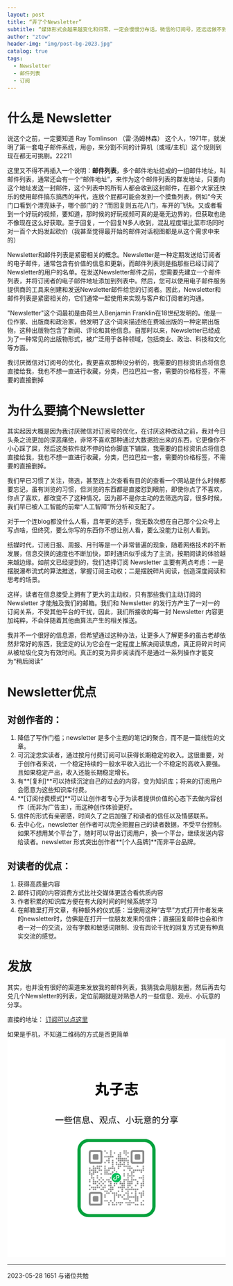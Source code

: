 ```yaml
---
layout: post
title: “弄了个Newsletter”
subtitle: “媒体形式会越来越变化和归零，一定会慢慢分布话，微信的订阅号，还远远做不到。”
author: "ztow"
header-img: "img/post-bg-2023.jpg"
catalog: true
tags:
  - Newsletter
  - 邮件列表
  - 订阅
---
```


# 什么是 Newsletter
说这个之前，一定要知道 Ray Tomlinson （雷·汤姆林森） 这个人，1971年，就发明了第一套电子邮件系统，用@，来分割不同的计算机（或域/主机）这个规则到现在都无可挑剔。22211

这里又不得不再插入一个说明：**邮件列表**，多个邮件地址组成的一组邮件地址，叫邮件列表，通常还会有一个“邮件地址”，来作为这个邮件列表的群发地址，只要向这个地址发送一封邮件，这个列表中的所有人都会收到这封邮件，在那个大家还快乐的使用邮件搞东搞西的年代，连放个屁都可能会发到一个摸鱼列表，例如“今天门口看到个漂亮妹子，哪个部门的？”而回复则五花八门，车开的飞快。又或者看到一个好玩的视频，要知道，那时候的好玩视频可真的是毫无边界的，但获取也绝不像现在这么好获取。至于回复，一个回复N多人收到，混乱程度堪比菜市场同时对一百个大妈发起砍价（我甚至觉得最开始的邮件对话视图都是从这个需求中来的）

Newsletter和邮件列表是紧密相关的概念。Newsletter是一种定期发送给订阅者的电子邮件，通常包含有价值的信息和更新。而邮件列表则是指那些已经订阅了Newsletter的用户的名单。在发送Newsletter邮件之前，您需要先建立一个邮件列表，并将订阅者的电子邮件地址添加到列表中。然后，您可以使用电子邮件服务提供商的工具来创建和发送Newsletter邮件给您的订阅者。因此，Newsletter和邮件列表是紧密相关的，它们通常一起使用来实现与客户和订阅者的沟通。

"Newsletter"这个词最初是由荷兰人Benjamin Franklin在18世纪发明的。他是一位作家、出版商和政治家，他发明了这个词来描述他在费城出版的一种定期出版物，这种出版物包含了新闻、评论和其他信息。自那时以来，Newsletter已经成为了一种常见的出版物形式，被广泛用于各种领域，包括商业、政治、科技和文化等方面。


我讨厌微信对订阅号的优化，我更喜欢那种没分析的，我需要的目标资讯点将信息直接给我，我也不想一直进行收藏，分类，巴拉巴拉一套，需要的价格标签，不需要的直接删掉


# 为什么要搞个Newsletter

其实起因大概是因为我讨厌微信对订阅号的优化，在讨厌这种改动之前，我对今日头条之流更加的深恶痛绝，非常不喜欢那种通过大数据捡出来的东西，它更像你不小心踩了屎，然后这类软件就不停的给你脚底下铺屎，我需要的目标资讯点将信息直接给我，我也不想一直进行收藏，分类，巴拉巴拉一套，需要的价格标签，不需要的直接删掉。

我们早已习惯了关注，筛选，甚至连上次查看有目的的查看一个网站是什么时候都要忘记，虽有浏览的习惯，但浏览的东西都是直接怼到眼前，即使你点了不喜欢，你点了喜欢，都改变不了这种情况，因为那不是你主动的去筛选内容，很多时候，我们早已被人工智能的前辈“人工智障”所分析和支配了。

对于一个连blog都没什么人看，且年更的选手，我无数次想在自己那个公众号上写点啥，但终究，要么你写的东西你不想让别人看，要么没能力让别人看到。

纸媒时代，订阅日报、周报、月刊等是一个非常普遍的现象，随着网络技术的不断发展，信息交换的速度也不断加快，即时通讯似乎成为了主流，按期阅读的体验越来越边缘。如前文已经提到的，我们选择订阅 Newsletter 主要有两点考虑：一是摆脱瀑布流式的算法推送，掌握订阅主动权；二是摆脱碎片阅读，创造深度阅读和思考的场景。

这样，读者在信息接受上拥有了更大的主动权，只有那些我们主动订阅的 Newsletter 才能触及我们的邮箱。我们和 Newsletter 的发行方产生了一对一的订阅关系，不受其他平台的干扰，因此，我们所接收的每一封 Newsletter 内容更加纯粹，不会伴随着其他由算法产生的相关推送。

我并不一个很好的信息源，但希望通过这种办法，让更多人了解更多的虽古老却依然非常好的东西，我坚定的认为它会在一定程度上解决阅读焦虑，真正将碎片时间从被垃圾化变为有效时间。真正的变为异步阅读而不是通过一系列操作才能变为“稍后阅读”

# Newsletter优点
## 对创作者的：
1.  降低了写作门槛；newsletter 是多个主题的笔记的聚合，而不是一篇线性的文章。
2.  可沉淀忠实读者，通过按月付费订阅可以获得长期稳定的收入。这很重要，对于创作者来说，一个稳定持续的一般水平收入远比一个不稳定的高收入要强。且如果稳定产出，收入还能长期稳定增长。
3.  有**[复利]**可以持续沉淀自己的过去的内容，变为知识库；将来的订阅用户会愿意为这些知识库付费。
4.  **[订阅付费模式]**可以让创作者专心于为读者提供价值的心态下去做内容创作（而非为广告主），而这种创作体验更好。
5.  信件的形式有亲密感，时间久了之后加强了和读者的信任以及情感联系。
6.  去中心化，newsletter 创作者可以完全把握自己的读者数据，不受平台控制。如果不想用某个平台了，随时可以导出订阅用户，换一个平台，继续发送内容给读者。newsletter 形式突出创作者**[个人品牌]**而非平台品牌。

##  对读者的优点：

1.  获得高质量内容
2.  邮件订阅的内容消费方式比社交媒体更适合看优质内容
3.  作者积累的知识库方便在有大段时间的时候系统学习
4.  在邮箱里打开文章，有种额外的仪式感：当使用这种“古早”方式打开作者发来的newsletter时，仿佛是在打开一位朋友发来的信件；直接回复邮件也会和作者一对一的交流，没有字数和敏感词限制、没有舆论干扰的回复方式更有种真实交流的感觉。

# 发放

其实，也并没有很好的渠道来发放我的邮件列表，我猜我会用朋友圈，然后再去勾兑几个Newsletter的列表，定位前期就是对熟悉人的一些信息、观点、小玩意的分享。

直接的地址：
[订阅可以点这里](https://ztow.substack.com/)

如果是手机，不知道二维码的方式是否更简单
![手机直接扫码][image-1]


----------
2023-05-28 1651
与诸位共勉

[image-1]: /img/post-img-Newsletter-1.png
